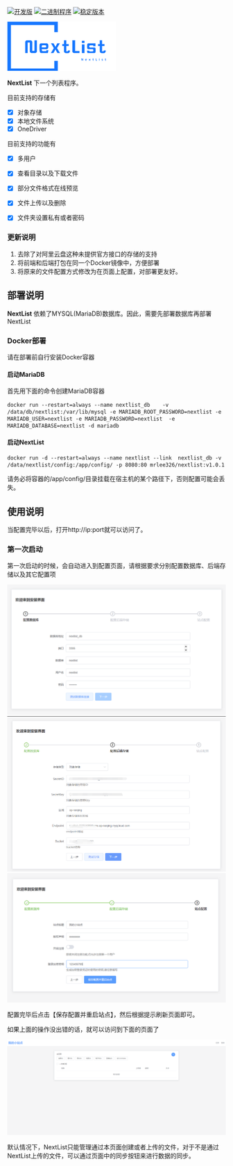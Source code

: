 
[![开发版](https://github.com/lixiaofei123/nextlist/actions/workflows/docker-master.yml/badge.svg)](https://github.com/lixiaofei123/nextlist/actions/workflows/docker-master.yml)  [![二进制程序](https://github.com/lixiaofei123/nextlist/actions/workflows/release.yaml/badge.svg)](https://github.com/lixiaofei123/nextlist/actions/workflows/release.yaml)  [![稳定版本](https://github.com/lixiaofei123/nextlist/actions/workflows/docker-stable.yml/badge.svg)](https://github.com/lixiaofei123/nextlist/actions/workflows/docker-stable.yml)


![logo](images/logo.png)


**NextList** 下一个列表程序。

目前支持的存储有

 - [x] 对象存储
 - [x] 本地文件系统
 - [x] OneDriver

目前支持的功能有
 - [x] 多用户
 - [x] 查看目录以及下载文件
 - [x] 部分文件格式在线预览
 - [x] 文件上传以及删除
 - [x] 文件夹设置私有或者密码


### 更新说明

1. 去除了对阿里云盘这种未提供官方接口的存储的支持
2. 将前端和后端打包在同一个Docker镜像中，方便部署
3. 将原来的文件配置方式修改为在页面上配置，对部署更友好。


## 部署说明

**NextList** 依赖了MYSQL(MariaDB)数据库。因此，需要先部署数据库再部署NextList


### Docker部署

请在部署前自行安装Docker容器

#### 启动MariaDB

首先用下面的命令创建MariaDB容器

```
docker run --restart=always --name nextlist_db    -v /data/db/nextlist:/var/lib/mysql -e MARIADB_ROOT_PASSWORD=nextlist -e MARIADB_USER=nextlist -e MARIADB_PASSWORD=nextlist  -e MARIADB_DATABASE=nextlist -d mariadb
```


#### 启动NextList

```
docker run -d --restart=always --name nextlist --link  nextlist_db -v  /data/nextlist/config:/app/config/ -p 8080:80 mrlee326/nextlist:v1.0.1
```

请务必将容器的/app/config/目录挂载在宿主机的某个路径下，否则配置可能会丢失。



## 使用说明

当配置完毕以后，打开http://ip:port就可以访问了。

### 第一次启动

第一次启动的时候，会自动进入到配置页面，请根据要求分别配置数据库、后端存储以及其它配置项

![配置页面](images/install_step1.png)
![配置页面](images/install_step2.png)
![配置页面](images/install_step3.png)

配置完毕后点击【保存配置并重启站点】，然后根据提示刷新页面即可。


如果上面的操作没出错的话，就可以访问到下面的页面了

![首页](images/index.png)

默认情况下，NextList只能管理通过本页面创建或者上传的文件，对于不是通过NextList上传的文件，可以通过页面中的同步按钮来进行数据的同步。












